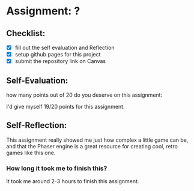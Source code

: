 # Assignment: ?

## Checklist:
- [x] fill out the self evaluation and Reflection
- [x] setup github pages for this project
- [x] submit the repository link on Canvas

## Self-Evaluation:

how many points out of 20 do you deserve on this assignment:

I'd give myself 19/20 points for this assignment. 

## Self-Reflection:

This assignment really showed me just how complex a little game can be, and that the Phaser engine is a great resource for creating cool, retro games like this one.

### How long it took me to finish this?

It took me around 2-3 hours to finish this assignment.
